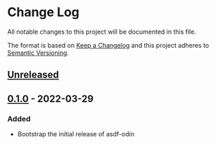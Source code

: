 # Change Log
All notable changes to this project will be documented in this file.

The format is based on [Keep a Changelog](http://keepachangelog.com/)
and this project adheres to [Semantic Versioning](http://semver.org/).

## [Unreleased]

## [0.1.0] - 2022-03-29

### Added
- Bootstrap the initial release of asdf-odin

[Unreleased]: https://github.com/massivelivefun/asdf-odin/compare/0.1.0...HEAD
[0.1.0]: https://github.com/massivelivefun/asdf-odin/releases/tag/0.1.0
